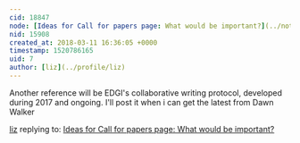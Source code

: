 ```yaml
---
cid: 18847
node: [Ideas for Call for papers page: What would be important?](../notes/stefannibrasil/03-09-2018/ideas-for-call-for-papers-page-what-would-be-important)
nid: 15908
created_at: 2018-03-11 16:36:05 +0000
timestamp: 1520786165
uid: 7
author: [liz](../profile/liz)
---
```


Another reference will be EDGI's collaborative writing protocol, developed during 2017 and ongoing. I'll post it when i can get the latest from Dawn Walker

[liz](../profile/liz) replying to: [Ideas for Call for papers page: What would be important?](../notes/stefannibrasil/03-09-2018/ideas-for-call-for-papers-page-what-would-be-important)

